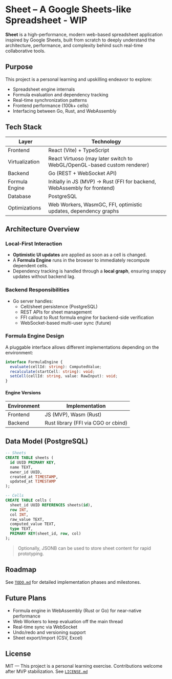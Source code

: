 # Sheet – A Google Sheets-like Spreadsheet - WIP

**Sheet** is a high-performance, modern web-based spreadsheet application inspired by Google Sheets, built from scratch to deeply understand the architecture, performance, and complexity behind such real-time collaborative tools.

## Purpose

This project is a personal learning and upskilling endeavor to explore:

- Spreadsheet engine internals
- Formula evaluation and dependency tracking
- Real-time synchronization patterns
- Frontend performance (100k+ cells)
- Interfacing between Go, Rust, and WebAssembly

## Tech Stack

| Layer          | Technology                                                               |
| -------------- | ------------------------------------------------------------------------ |
| Frontend       | React (Vite) + TypeScript                                                |
| Virtualization | React Virtuoso (may later switch to WebGL/OpenGL-based custom renderer)  |
| Backend        | Go (REST + WebSocket API)                                                |
| Formula Engine | Initially in JS (MVP) → Rust (FFI for backend, WebAssembly for frontend) |
| Database       | PostgreSQL                                                               |
| Optimizations  | Web Workers, WasmGC, FFI, optimistic updates, dependency graphs          |

## Architecture Overview

### Local-First Interaction

- **Optimistic UI updates** are applied as soon as a cell is changed.
- A **Formula Engine** runs in the browser to immediately recompute dependent cells.
- Dependency tracking is handled through a **local graph**, ensuring snappy updates without backend lag.

### Backend Responsibilities

- Go server handles:
  - Cell/sheet persistence (PostgreSQL)
  - REST APIs for sheet management
  - FFI callout to Rust formula engine for backend-side verification
  - WebSocket-based multi-user sync (future)

### Formula Engine Design

A pluggable interface allows different implementations depending on the environment:

```ts
interface FormulaEngine {
  evaluate(cellId: string): ComputedValue;
  recalculate(startCell: string): void;
  setCell(cellId: string, value: RawInput): void;
}
```

#### Engine Versions

| Environment | Implementation                      |
| ----------- | ----------------------------------- |
| Frontend    | JS (MVP), Wasm (Rust)               |
| Backend     | Rust library (FFI via CGO or cbind) |

## Data Model (PostgreSQL)

```sql
-- Sheets
CREATE TABLE sheets (
  id UUID PRIMARY KEY,
  name TEXT,
  owner_id UUID,
  created_at TIMESTAMP,
  updated_at TIMESTAMP
);

-- Cells
CREATE TABLE cells (
  sheet_id UUID REFERENCES sheets(id),
  row INT,
  col INT,
  raw_value TEXT,
  computed_value TEXT,
  type TEXT,
  PRIMARY KEY(sheet_id, row, col)
);
```

> Optionally, JSONB can be used to store sheet content for rapid prototyping.

## Roadmap

See [`TODO.md`](./TODO.md) for detailed implementation phases and milestones.

## Future Plans

- Formula engine in WebAssembly (Rust or Go) for near-native performance
- Web Workers to keep evaluation off the main thread
- Real-time sync via WebSocket
- Undo/redo and versioning support
- Sheet export/import (CSV, Excel)

## License

MIT — This project is a personal learning exercise. Contributions welcome after MVP stabilization. See [`LICENSE.md`](./LICENSE.md)
